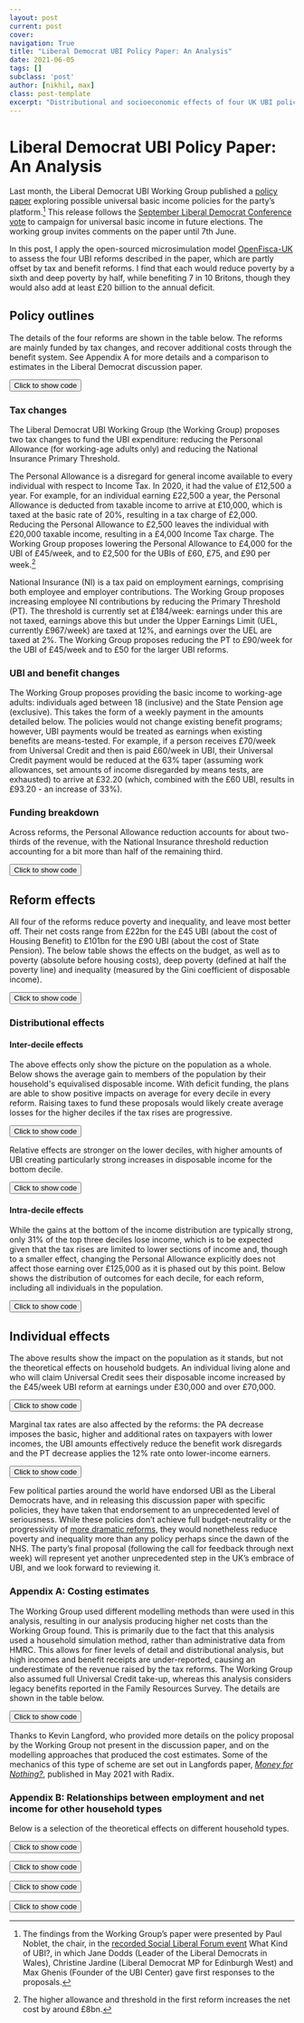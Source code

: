 ```yaml
---
layout: post
current: post
cover: 
navigation: True
title: "Liberal Democrat UBI Policy Paper: An Analysis"
date: 2021-06-05
tags: []
subclass: 'post'
author: [nikhil, max]
class: post-template
excerpt: "Distributional and socioeconomic effects of four UK UBI policies"
---
```


<script src="https://cdn.plot.ly/plotly-latest.min.js"></script>
<script src="https://requirejs.org/docs/release/2.3.5/minified/require.js"></script>
<script src="https://ajax.googleapis.com/ajax/libs/jquery/3.5.1/jquery.min.js"></script>

# Liberal Democrat UBI Policy Paper: An Analysis

Last month, the Liberal Democrat UBI Working Group published a [policy paper](https://d3n8a8pro7vhmx.cloudfront.net/libdems/pages/1811/attachments/original/1621669347/145_-_Universal_Basic_Income.docx_%281%29.pdf?1621669347) exploring possible universal basic income policies for the party’s platform.[^1] This release follows the [September Liberal Democrat Conference vote](https://www.libdems.org.uk/a20-ubi) to campaign for universal basic income in future elections. The working group invites comments on the paper until 7th June.

In this post, I apply the open-sourced microsimulation model [OpenFisca-UK](https://github.com/PSLmodels/openfisca-uk) to assess the four UBI reforms described in the paper, which are partly offset by tax and benefit reforms. I find that each would reduce poverty by a sixth and deep poverty by half, while benefiting 7 in 10 Britons, though they would also add at least £20 billion to the annual deficit.

## Policy outlines

The details of the four reforms are shown in the table below. The reforms are mainly funded by tax changes, and recover additional costs through the benefit system. See Appendix A for more details and a comparison to estimates in the Liberal Democrat discussion paper.

[^1]: The findings from the Working Group’s paper were presented by Paul Noblet, the chair, in the [recorded Social Liberal Forum event](https://www.socialliberal.net/what_kind_of_ubi_recording) What Kind of UBI?, in which Jane Dodds (Leader of the Liberal Democrats in Wales), Christine Jardine (Liberal Democrat MP for Edinburgh West) and Max Ghenis (Founder of the UBI Center) gave first responses to the proposals. 

<button onclick="show_code_african_stationery()">Click to show code</button>
<div id="code_block_african_stationery" style="display: none;">
  <pre>
    <code>
import pandas as pd

pd.DataFrame({
    "UBI amount (£/week)": [45, 60, 75, 90],
    "Personal Allowance (£/year)": [4000, 2500, 2500, 2500],
    "NI Primary Threshold (£/week)": [90, 50, 50, 50],
    "Eligible groups": ["Working-age adults"] * 4,
    "UBI in benefit means tests": ["Included"] * 4
}).set_index("UBI amount (£/week)")
    </code>
  </pre>
</div>

<script>
function show_code_african_stationery() {
  var x = document.getElementById("code_block_african_stationery");
  if (x.style.display === "none") {
    x.style.display = "block";
  } else {
    x.style.display = "none";
  }
}
</script>

<div>
  <script>
    $(document).ready(function(){
      $("#graph_african_stationery").load("{{site.baseurl}}assets/markdown_assets/libdem-ubi-analysis/graph_african_stationery.html/graph_african_stationery.html");
    });
  </script>
</div>
<div id = "graph_african_stationery"></div>

### Tax changes

The Liberal Democrat UBI Working Group (the Working Group) proposes two tax changes to fund the UBI expenditure: reducing the Personal Allowance (for working-age adults only) and reducing the National Insurance Primary Threshold.

The Personal Allowance is a disregard for general income available to every individual with respect to Income Tax. In 2020, it had the value of £12,500 a year. For example, for an individual earning £22,500 a year, the Personal Allowance is deducted from taxable income to arrive at £10,000, which is taxed at the basic rate of 20%, resulting in a tax charge of £2,000. Reducing the Personal Allowance to £2,500 leaves the individual with £20,000 taxable income, resulting in a £4,000 Income Tax charge.  The Working Group proposes lowering the Personal Allowance to £4,000 for the UBI of £45/week, and to £2,500 for the UBIs of £60, £75, and £90 per week.[^2]

National Insurance (NI) is a tax paid on employment earnings, comprising both employee and employer contributions. The Working Group proposes increasing employee NI contributions by reducing the Primary Threshold (PT). The threshold is currently set at £184/week: earnings under this are not taxed, earnings above this but under the Upper Earnings Limit (UEL, currently £967/week) are taxed at 12%, and earnings over the UEL are taxed at 2%.  The Working Group proposes reducing the PT to £90/week for the UBI of £45/week and to £50 for the larger UBI reforms.

[^2]: The higher allowance and threshold in the first reform increases the net cost by around £8bn.

### UBI and benefit changes

The Working Group proposes providing the basic income to working-age adults: individuals aged between 18 (inclusive) and the State Pension age (exclusive). This takes the form of a weekly payment in the amounts detailed below. The policies would not change existing benefit programs; however, UBI payments would be treated as earnings when existing benefits are means-tested. For example, if a person receives £70/week from Universal Credit and then is paid £60/week in UBI, their Universal Credit payment would be reduced at the 63% taper (assuming work allowances, set amounts of income disregarded by means tests, are exhausted) to arrive at £32.20 (which, combined with the £60 UBI, results in £93.20 - an increase of 33%).
### Funding breakdown

Across reforms, the Personal Allowance reduction accounts for about two-thirds of the revenue, with the National Insurance threshold reduction accounting for a bit more than half of the remaining third. 

<button onclick="show_code_junior_morgan()">Click to show code</button>
<div id="code_block_junior_morgan" style="display: none;">
  <pre>
    <code>
from ubicenter import format_fig
from openfisca_uk import Microsimulation
from reform import WA_adult_UBI, include_UBI_in_means_tests, set_PA, set_PA_for_WA_adults, set_PT, net_cost
import numpy as np
import pandas as pd
from tqdm import trange, tqdm
import plotly.express as px

baseline = Microsimulation(year=2020)
funding = (set_PA_for_WA_adults(2500), set_PT(50), include_UBI_in_means_tests())
ubi_45 = (WA_adult_UBI(45 * 52), set_PA_for_WA_adults(4000), set_PT(90), include_UBI_in_means_tests())
ubi_60 = (WA_adult_UBI(60 * 52), *funding)
ubi_75 = (WA_adult_UBI(75 * 52), *funding)
ubi_95 = (WA_adult_UBI(95 * 52), *funding)

breakdowns = []
for reform, name in zip((ubi_45, ubi_60, ubi_75, ubi_95), (45, 60, 75, 95)):
    net_costs = []
    component_names = ["UBI", "Lower PA", "Lower PT", "Reduced benefits", "Remaining"]
    for i in range(len(reform) + 1):
        net_costs += [net_cost(baseline, Microsimulation(reform[:i], year=2020))]
    net_costs = np.array(net_costs)

    resulting_costs = pd.Series(net_costs[1:] - net_costs[:-1])
    resulting_costs = pd.Series(list(resulting_costs) + [net_costs[-1]])
    breakdown = pd.DataFrame(dict(
        UBI=f"£{name}/week",
        component=component_names * 2,
        amount=[0] + list(resulting_costs.cumsum()[1:-1]) + [0] + list(np.abs(resulting_costs)),
        Type=["Unaffected"] * 5 + ["Spending"] + ["Revenue"] * 3 + ["Spending"]
    ))
    breakdowns += [breakdown]

format_fig(
    px.bar(
        pd.concat(breakdowns), 
        x="component", 
        y="amount", 
        color="Type", 
        animation_frame="UBI", 
        barmode="stack", 
        color_discrete_sequence=["white", "#1976D2", "#BDBDBD"]
    ).update_layout(
        title="Funding breakdown by reform",
        xaxis_title="Component",
        yaxis_title="Amount",
        yaxis_tickprefix="£",
        yaxis_range=[0, 210e+9]
    )
)
    </code>
  </pre>
</div>

<script>
function show_code_junior_morgan() {
  var x = document.getElementById("code_block_junior_morgan");
  if (x.style.display === "none") {
    x.style.display = "block";
  } else {
    x.style.display = "none";
  }
}
</script>

<div>
  <script>
    $(document).ready(function(){
      $("#graph_junior_morgan").load("{{site.baseurl}}assets/markdown_assets/libdem-ubi-analysis/graph_junior_morgan.html/graph_junior_morgan.html");
    });
  </script>
</div>
<div id = "graph_junior_morgan"></div>

## Reform effects

All four of the reforms reduce poverty and inequality, and leave most better off. Their net costs range from £22bn  for the £45 UBI (about the cost of Housing Benefit) to £101bn for the £90 UBI (about the cost of State Pension). The below table shows the effects on the budget, as well as to poverty (absolute before housing costs), deep poverty (defined at half the poverty line) and inequality (measured by the Gini coefficient of disposable income).

<button onclick="show_code_driving_housing()">Click to show code</button>
<div id="code_block_driving_housing" style="display: none;">
  <pre>
    <code>
from openfisca_uk.api import *

def get_results(reform: Reform):
    sim = Microsimulation(reform, year=2020)
    cost = net_cost(baseline, sim)
    ubi_cost = sim.calc("UBI").sum()
    reform_tax_revenue = sim.calc("tax").sum() - baseline.calc("tax").sum()
    benefit_revenue = ubi_cost - reform_tax_revenue - cost
    baseline_poverty = baseline.calc("in_poverty_bhc", map_to="person").mean()
    baseline_deep_poverty = baseline.calc("in_deep_poverty_bhc", map_to="person").mean()
    poverty_change = (sim.calc("in_poverty_bhc", map_to="person").mean() - baseline_poverty) / baseline_poverty
    deep_poverty_change = (sim.calc("in_deep_poverty_bhc", map_to="person").mean() - baseline_deep_poverty) / baseline_deep_poverty
    baseline_gini = baseline.calc("household_net_income", map_to="person").gini()
    inequality_change = (sim.calc("household_net_income", map_to="person").gini() - baseline_gini) / baseline_gini
    baseline_income = baseline.calc("household_net_income", map_to="person")
    gain = sim.calc("household_net_income", map_to="person") - baseline_income
    percent_winners = (gain > 0).mean()
    percent_losers = (gain < 0).mean()
    return sim, cost, poverty_change, deep_poverty_change, inequality_change, percent_winners, percent_losers, ubi_cost, benefit_revenue, reform_tax_revenue

reforms = (ubi_45, ubi_60, ubi_75, ubi_95)
names = ("£45", "£60", "£75", "£95")
results = list(map(get_results, reforms))
sims, costs, poverty_changes, deep_poverty_changes, inequality_changes, percent_winners, percent_losers, ubi_cost, benefit_revenue, reform_tax_revenue = list(zip(*results))
LD_lower = (13, 22, 48, 84)
LD_upper = (18, 28, 56, 93)
pd.DataFrame({
    "UBI (£/week)": names, 
    "Net cost (£bn)": pd.Series(costs).apply(lambda x: round(x / 1e+9, 1)), 
    "Poverty change (%)": pd.Series(poverty_changes).apply(lambda x: round(x * 100, 1)),
    "Deep poverty change (%)": pd.Series(deep_poverty_changes).apply(lambda x: round(x * 100, 1)),
    "Inequality change (%)": pd.Series(inequality_changes).apply(lambda x : round(x * 100, 1)),
    "Winners (%)": pd.Series(percent_winners).apply(lambda x : round(x * 100, 1)),
    "Losers (%)": pd.Series(percent_losers).apply(lambda x : round(x * 100, 1))
}).set_index("UBI (£/week)")
    </code>
  </pre>
</div>

<script>
function show_code_driving_housing() {
  var x = document.getElementById("code_block_driving_housing");
  if (x.style.display === "none") {
    x.style.display = "block";
  } else {
    x.style.display = "none";
  }
}
</script>

<div>
  <script>
    $(document).ready(function(){
      $("#graph_driving_housing").load("{{site.baseurl}}assets/markdown_assets/libdem-ubi-analysis/graph_driving_housing.html/graph_driving_housing.html");
    });
  </script>
</div>
<div id = "graph_driving_housing"></div>

### Distributional effects

#### Inter-decile effects

The above effects only show the picture on the population as a whole. Below shows the average gain to members of the population by their household's equivalised disposable income. With deficit funding, the plans are able to show positive impacts on average for every decile in every reform. Raising taxes to fund these proposals would likely create average losses for the higher deciles if the tax rises are progressive.

<button onclick="show_code_fatal_radiation()">Click to show code</button>
<div id="code_block_fatal_radiation" style="display: none;">
  <pre>
    <code>
import plotly.graph_objects as go
from ubicenter import format_fig

fig = go.Figure()

income = baseline.calc("equiv_household_net_income", map_to="person")

LIGHTER_BLUE = "#ABCEEB"  # Blue 100.
LIGHT_BLUE = "#49A6E2"  # Blue 700.
BLUE = "#1976D2"  # Blue 700.
DARK_BLUE = "#0F4AA1"  # Blue 900.

BLUE_COLORS = [LIGHTER_BLUE, LIGHT_BLUE, BLUE, DARK_BLUE]

for sim, name, color in zip(sims, names, BLUE_COLORS):
    gain = sim.calc("household_net_income", map_to="person") - baseline.calc("household_net_income", map_to="person")
    result = gain.groupby(income.decile_rank()).mean()
    fig.add_trace(go.Bar(x=result.index, y=result.values, name=name, marker_color=color))

format_fig(fig.update_layout(title="Change to net income by decile", xaxis_tickvals=list(range(1, 11)), xaxis_title="Equivalised disposable income decile", yaxis_title="Change to annual net income per year", yaxis_tickprefix="£"))
    </code>
  </pre>
</div>

<script>
function show_code_fatal_radiation() {
  var x = document.getElementById("code_block_fatal_radiation");
  if (x.style.display === "none") {
    x.style.display = "block";
  } else {
    x.style.display = "none";
  }
}
</script>

<div>
  <script>
    $(document).ready(function(){
      $("#graph_fatal_radiation").load("{{site.baseurl}}assets/markdown_assets/libdem-ubi-analysis/graph_fatal_radiation.html/graph_fatal_radiation.html");
    });
  </script>
</div>
<div id = "graph_fatal_radiation"></div>

Relative effects are stronger on the lower deciles, with higher amounts of UBI creating particularly strong increases in disposable income for the bottom decile.

<button onclick="show_code_imperial_coach()">Click to show code</button>
<div id="code_block_imperial_coach" style="display: none;">
  <pre>
    <code>
fig = go.Figure()

income = baseline.calc("equiv_household_net_income", map_to="person")

LIGHTER_BLUE = "#ABCEEB"  # Blue 100.
LIGHT_BLUE = "#49A6E2"  # Blue 700.
BLUE = "#1976D2"  # Blue 700.
DARK_BLUE = "#0F4AA1"  # Blue 900.

BLUE_COLORS = [LIGHTER_BLUE, LIGHT_BLUE, BLUE, DARK_BLUE]

for sim, name, color in zip(sims, names, BLUE_COLORS):
    gain = (sim.calc("household_net_income", map_to="person") - baseline.calc("household_net_income", map_to="person"))
    decile_agg_income_baseline = income[income > 0].groupby(income.decile_rank()).sum()
    rel_gain = gain[income > 0].groupby(income.decile_rank()).sum() / decile_agg_income_baseline
    fig.add_trace(go.Bar(x=rel_gain.index, y=rel_gain.values, name=name, marker_color=color))

format_fig(fig.update_layout(title="Relative change to net income by income decile", xaxis_tickvals=list(range(1, 11)), xaxis_title="Equivalised disposable income decile", yaxis_title="Relative change per year", yaxis_tickformat="%"))
    </code>
  </pre>
</div>

<script>
function show_code_imperial_coach() {
  var x = document.getElementById("code_block_imperial_coach");
  if (x.style.display === "none") {
    x.style.display = "block";
  } else {
    x.style.display = "none";
  }
}
</script>

<div>
  <script>
    $(document).ready(function(){
      $("#graph_imperial_coach").load("{{site.baseurl}}assets/markdown_assets/libdem-ubi-analysis/graph_imperial_coach.html/graph_imperial_coach.html");
    });
  </script>
</div>
<div id = "graph_imperial_coach"></div>

#### Intra-decile effects

While the gains at the bottom of the income distribution are typically strong, only 31% of the top three deciles lose income, which is to be expected given that the tax rises are limited to lower sections of income and, though to a smaller effect, changing the Personal Allowance explicitly does not affect those earning over £125,000 as it is phased out by this point. Below shows the distribution of outcomes for each decile, for each reform, including all individuals in the population.

<button onclick="show_code_destroyed_template()">Click to show code</button>
<div id="code_block_destroyed_template" style="display: none;">
  <pre>
    <code>
import plotly.express as px
from charts import intra_decile_graph_data

intra = intra_decile_graph_data(baseline, *sims)

GREY = "#BDBDBD"

COLORS = (
        "#616161",
        GREY,
        "#F5F5F5",
        "#C5E1A5",
        "#558B2F",
    )[::-1]

format_fig(px.bar(intra, x="fraction", y="decile", orientation="h", color="Outcome", animation_frame="UBI", color_discrete_sequence=COLORS).update_layout(
    yaxis_tickvals=list(range(1, 11)), 
    xaxis_tickformat="%", 
    yaxis_title="Income decile",
    xaxis_title="Outcome distributions",
    title="Intra-decile outcomes"
))
    </code>
  </pre>
</div>

<script>
function show_code_destroyed_template() {
  var x = document.getElementById("code_block_destroyed_template");
  if (x.style.display === "none") {
    x.style.display = "block";
  } else {
    x.style.display = "none";
  }
}
</script>

<div>
  <script>
    $(document).ready(function(){
      $("#graph_destroyed_template").load("{{site.baseurl}}assets/markdown_assets/libdem-ubi-analysis/graph_destroyed_template.html/graph_destroyed_template.html");
    });
  </script>
</div>
<div id = "graph_destroyed_template"></div>

## Individual effects

The above results show the impact on the population as it stands, but not the theoretical effects on household budgets. An individual living alone and who will claim Universal Credit sees their disposable income increased by the £45/week UBI reform at earnings under £30,000 and over £70,000.

<button onclick="show_code_included_hayes()">Click to show code</button>
<div id="code_block_included_hayes" style="display: none;">
  <pre>
    <code>
from openfisca_uk import IndividualSim
from ubicenter import format_fig

individual_colors = [
    GREY,
    BLUE
]

def plot_budget(household_config, title):
    baseline_policy = IndividualSim()
    household_config(baseline_policy)
    baseline_policy.vary("employment_income")
    employment_income = baseline_policy.calc("employment_income")[0]
    budget_dfs = []
    for reform, name in zip((ubi_45, ubi_60, ubi_75, ubi_95), (45, 60, 75, 95)):
        ubi_policy = IndividualSim(reform)
        household_config(ubi_policy)
        ubi_policy.vary("employment_income")
        df = pd.DataFrame({
            "Net income (Baseline)": baseline_policy.calc("household_net_income")[0],
            "Net income (Reform)": ubi_policy.calc("household_net_income")[0],
            "Tax (Baseline)": baseline_policy.calc("tax")[0],
            "Tax (Reform)": ubi_policy.calc("tax")[0],
            "Benefits (Baseline)": baseline_policy.calc("benefits")[0],
            "Benefits (Reform)": ubi_policy.calc("benefits")[0],
            "UBI (Reform)": ubi_policy.calc("UBI")[0],
            "Employment income": employment_income,
            "MTR (Baseline)": 1 - baseline_policy.calc_deriv("household_net_income", var_target="household", wrt_target="adult"),
            "MTR (Reform)": 1 - ubi_policy.calc_deriv("household_net_income", var_target="household", wrt_target="adult"),
            "Tax MTR (Baseline)": baseline_policy.calc_deriv("tax", var_target="adult", wrt_target="adult"),
            "Tax MTR (Reform)": ubi_policy.calc_deriv("tax", var_target="adult", wrt_target="adult"),
            "Income Tax MTR (Baseline)": baseline_policy.calc_deriv("income_tax", var_target="adult", wrt_target="adult"),
            "Income Tax MTR (Reform)": ubi_policy.calc_deriv("income_tax", var_target="adult", wrt_target="adult"),
            "NI MTR (Baseline)": baseline_policy.calc_deriv("national_insurance", var_target="adult", wrt_target="adult"),
            "NI MTR (Reform)": ubi_policy.calc_deriv("national_insurance", var_target="adult", wrt_target="adult"),
            "Benefit MTR (Baseline)": - baseline_policy.calc_deriv("benefits", var_target="adult", wrt_target="adult"),
            "Benefit MTR (Reform)": - ubi_policy.calc_deriv("benefits", var_target="adult", wrt_target="adult"),
        })
        df["UBI"] = f"£{name}/week"
        budget_dfs += [df]
    
    fig = px.line(
        pd.concat(budget_dfs), 
        x="Employment income", 
        y=["Net income (Baseline)", "Net income (Reform)", "Tax (Baseline)", "Tax (Reform)", "Benefits (Baseline)", "Benefits (Reform)", "UBI (Reform)"], 
        animation_frame="UBI",
        color_discrete_sequence=individual_colors
    ).update_layout(
        title=title,
        yaxis_tickprefix="£",
        xaxis_tickprefix="£",
        yaxis_title="Yearly amount",
        xaxis_title="Employment income",
        legend_title_text=""
    )
    hidden = [False] * 2 + [True] * 5
    for i in range(7):
        if hidden[i]:
            fig.data[i].visible = "legendonly"

    return format_fig(fig), pd.concat(budget_dfs)

def single_person_UC(sim):
    sim.add_person(age=26, is_benunit_head=True, name="adult"),
    sim.add_benunit(adults=["adult"], claims_UC=True),
    sim.add_household(adults=["adult"])

fig, budget_df = plot_budget(single_person_UC, "Effect of UBI reforms on the relationship between employment income and net income")
fig
    </code>
  </pre>
</div>

<script>
function show_code_included_hayes() {
  var x = document.getElementById("code_block_included_hayes");
  if (x.style.display === "none") {
    x.style.display = "block";
  } else {
    x.style.display = "none";
  }
}
</script>

<div>
  <script>
    $(document).ready(function(){
      $("#graph_included_hayes").load("{{site.baseurl}}assets/markdown_assets/libdem-ubi-analysis/graph_included_hayes.html/graph_included_hayes.html");
    });
  </script>
</div>
<div id = "graph_included_hayes"></div>

Marginal tax rates are also affected by the reforms: the PA decrease imposes the basic, higher and additional rates on taxpayers with lower incomes, the UBI amounts effectively reduce the benefit work disregards and the PT decrease applies the 12% rate onto lower-income earners.

<button onclick="show_code_incomplete_scottish()">Click to show code</button>
<div id="code_block_incomplete_scottish" style="display: none;">
  <pre>
    <code>
mtr_graph = px.line(
        budget_df[::5], 
        x="Employment income", 
        y=["MTR (Baseline)", "MTR (Reform)", "Tax MTR (Baseline)", "Tax MTR (Reform)", "Income Tax MTR (Baseline)", "Income Tax MTR (Reform)", "NI MTR (Baseline)", "NI MTR (Reform)", "Benefit MTR (Baseline)", "Benefit MTR (Reform)"], 
        animation_frame="UBI",
        color_discrete_sequence=individual_colors
    ).update_layout(
        title="Effect of UBI reforms on marginal tax rates",
        yaxis_tickformat="%",
        xaxis_tickprefix="£",
        yaxis_title="Yearly amount",
        xaxis_title="Employment income", 
        legend_title_text=""
    )
hidden = [False] * 2 + [True] * 8
for i in range(10):
    if hidden[i]:
        mtr_graph.data[i].visible = "legendonly"

format_fig(mtr_graph)
    </code>
  </pre>
</div>

<script>
function show_code_incomplete_scottish() {
  var x = document.getElementById("code_block_incomplete_scottish");
  if (x.style.display === "none") {
    x.style.display = "block";
  } else {
    x.style.display = "none";
  }
}
</script>

<div>
  <script>
    $(document).ready(function(){
      $("#graph_incomplete_scottish").load("{{site.baseurl}}assets/markdown_assets/libdem-ubi-analysis/graph_incomplete_scottish.html/graph_incomplete_scottish.html");
    });
  </script>
</div>
<div id = "graph_incomplete_scottish"></div>

Few political parties around the world have endorsed UBI as the Liberal Democrats have, and in releasing this discussion paper with specific policies, they have taken that endorsement to an unprecedented level of seriousness. While these policies don’t achieve full budget-neutrality or the progressivity of [more dramatic reforms](https://www.ubicenter.org/uk-blank-slate-ubi), they would nonetheless reduce poverty and inequality more than any policy perhaps since the dawn of the NHS. The party’s final proposal (following the call for feedback through next week) will represent yet another unprecedented step in the UK’s embrace of UBI, and we look forward to reviewing it.


### Appendix A: Costing estimates

The Working Group used different modelling methods than were used in this analysis, resulting in our analysis producing higher net costs than the Working Group found. This is primarily due to the fact that this analysis used a household simulation method, rather than administrative data from HMRC. This allows for finer levels of detail and distributional analysis, but high incomes and benefit receipts are under-reported, causing an underestimate of the revenue raised by the tax reforms. The Working Group also assumed full Universal Credit take-up, whereas this analysis considers legacy benefits reported in the Family Resources Survey. The details are shown in the table below.

<button onclick="show_code_brutal_notebook()">Click to show code</button>
<div id="code_block_brutal_notebook" style="display: none;">
  <pre>
    <code>
LD_lower = (13, 22, 48, 84)
LD_upper = (18, 28, 56, 93)
pd.DataFrame({
    "UBI (£/week)": names, 
    "LD net cost (£bn)": [f"{low}-{high}" for low, high in zip(LD_lower, LD_upper)], 
    "Simulated net cost (£bn)": pd.Series(costs).apply(lambda x: round(x / 1e+9, 1)), 
    "UBI cost": pd.Series(ubi_cost).apply(lambda x: round(x / 1e+9, 1)),
    "Tax revenue": pd.Series(reform_tax_revenue).apply(lambda x: round(x / 1e+9, 1)),
    "Reduced benefits": pd.Series(benefit_revenue).apply(lambda x: round(x / 1e+9, 1)),
    "Difference from central estimate (£bn)": [round((c - (low + high) / 2 * 1e+9) / 1e+9, 1) for c, low, high in zip(costs, LD_lower, LD_upper)],
}).set_index("UBI (£/week)")
    </code>
  </pre>
</div>

<script>
function show_code_brutal_notebook() {
  var x = document.getElementById("code_block_brutal_notebook");
  if (x.style.display === "none") {
    x.style.display = "block";
  } else {
    x.style.display = "none";
  }
}
</script>

<div>
  <script>
    $(document).ready(function(){
      $("#graph_brutal_notebook").load("{{site.baseurl}}assets/markdown_assets/libdem-ubi-analysis/graph_brutal_notebook.html/graph_brutal_notebook.html");
    });
  </script>
</div>
<div id = "graph_brutal_notebook"></div>

Thanks to Kevin Langford, who provided more details on the policy proposal by the Working Group not present in the discussion paper, and on the modelling approaches that produced the cost estimates. Some of the mechanics of this type of scheme are set out in Langfords paper, [<i>Money for Nothing?</i>](https://radixuk.org/papers/money-for-nothing/), published in May 2021 with Radix.

### Appendix B: Relationships between employment and net income for other household types

Below is a selection of the theoretical effects on different household types.

<button onclick="show_code_headed_spokesman()">Click to show code</button>
<div id="code_block_headed_spokesman" style="display: none;">
  <pre>
    <code>
def couple_UC(sim):
    sim.add_person(age=26, is_benunit_head=True, name="adult"),
    sim.add_person(age=27, is_benunit_head=False, name="adult2"),
    sim.add_benunit(adults=["adult", "adult2"], claims_UC=True),
    sim.add_household(adults=["adult", "adult2"])
    
fig, budget_df = plot_budget(couple_UC, "Couple on Universal Credit")
fig
    </code>
  </pre>
</div>

<script>
function show_code_headed_spokesman() {
  var x = document.getElementById("code_block_headed_spokesman");
  if (x.style.display === "none") {
    x.style.display = "block";
  } else {
    x.style.display = "none";
  }
}
</script>

<div>
  <script>
    $(document).ready(function(){
      $("#graph_headed_spokesman").load("{{site.baseurl}}assets/markdown_assets/libdem-ubi-analysis/graph_headed_spokesman.html/graph_headed_spokesman.html");
    });
  </script>
</div>
<div id = "graph_headed_spokesman"></div>


<button onclick="show_code_tired_teens()">Click to show code</button>
<div id="code_block_tired_teens" style="display: none;">
  <pre>
    <code>
mtr_graph = px.line(
        budget_df[::5], 
        x="Employment income", 
        y=["MTR (Baseline)", "MTR (Reform)", "Tax MTR (Baseline)", "Tax MTR (Reform)", "Income Tax MTR (Baseline)", "Income Tax MTR (Reform)", "NI MTR (Baseline)", "NI MTR (Reform)", "Benefit MTR (Baseline)", "Benefit MTR (Reform)"], 
        animation_frame="UBI",
        color_discrete_sequence=individual_colors
    ).update_layout(
        title="Effect of UBI reforms on marginal tax rates (Couple, UC)",
        yaxis_tickformat="%",
        xaxis_tickprefix="£",
        yaxis_title="Yearly amount",
        xaxis_title="Employment income", 
        legend_title_text=""
    )
hidden = [False] * 2 + [True] * 8
for i in range(10):
    if hidden[i]:
        mtr_graph.data[i].visible = "legendonly"

format_fig(mtr_graph)
    </code>
  </pre>
</div>

<script>
function show_code_tired_teens() {
  var x = document.getElementById("code_block_tired_teens");
  if (x.style.display === "none") {
    x.style.display = "block";
  } else {
    x.style.display = "none";
  }
}
</script>

<div>
  <script>
    $(document).ready(function(){
      $("#graph_tired_teens").load("{{site.baseurl}}assets/markdown_assets/libdem-ubi-analysis/graph_tired_teens.html/graph_tired_teens.html");
    });
  </script>
</div>
<div id = "graph_tired_teens"></div>


<button onclick="show_code_diverse_salvation()">Click to show code</button>
<div id="code_block_diverse_salvation" style="display: none;">
  <pre>
    <code>
def couple_children_UC(sim):
    sim.add_person(age=26, is_benunit_head=True, name="adult"),
    sim.add_person(age=27, name="adult2"),
    sim.add_person(age=3, name="child"),
    sim.add_person(age=4, name="child2"),
    sim.add_benunit(adults=["adult", "adult2"], children=["child", "child2"], claims_UC=True, claims_child_benefit=True)
    sim.add_household(adults=["adult", "adult2"], children=["child", "child2"])
    
fig, budget_df = plot_budget(couple_children_UC, "Couple with two children on Universal Credit")
fig
    </code>
  </pre>
</div>

<script>
function show_code_diverse_salvation() {
  var x = document.getElementById("code_block_diverse_salvation");
  if (x.style.display === "none") {
    x.style.display = "block";
  } else {
    x.style.display = "none";
  }
}
</script>

<div>
  <script>
    $(document).ready(function(){
      $("#graph_diverse_salvation").load("{{site.baseurl}}assets/markdown_assets/libdem-ubi-analysis/graph_diverse_salvation.html/graph_diverse_salvation.html");
    });
  </script>
</div>
<div id = "graph_diverse_salvation"></div>


<button onclick="show_code_entitled_victor()">Click to show code</button>
<div id="code_block_entitled_victor" style="display: none;">
  <pre>
    <code>
mtr_graph = px.line(
        budget_df[::5], 
        x="Employment income", 
        y=["MTR (Baseline)", "MTR (Reform)", "Tax MTR (Baseline)", "Tax MTR (Reform)", "Income Tax MTR (Baseline)", "Income Tax MTR (Reform)", "NI MTR (Baseline)", "NI MTR (Reform)", "Benefit MTR (Baseline)", "Benefit MTR (Reform)"], 
        animation_frame="UBI",
        color_discrete_sequence=individual_colors
    ).update_layout(
        title="Effect of UBI reforms on marginal tax rates (Couple, two children, UC)",
        yaxis_tickformat="%",
        xaxis_tickprefix="£",
        yaxis_title="Yearly amount",
        xaxis_title="Employment income", 
        legend_title_text=""
    )
hidden = [False] * 2 + [True] * 8
for i in range(10):
    if hidden[i]:
        mtr_graph.data[i].visible = "legendonly"

format_fig(mtr_graph)
    </code>
  </pre>
</div>

<script>
function show_code_entitled_victor() {
  var x = document.getElementById("code_block_entitled_victor");
  if (x.style.display === "none") {
    x.style.display = "block";
  } else {
    x.style.display = "none";
  }
}
</script>

<div>
  <script>
    $(document).ready(function(){
      $("#graph_entitled_victor").load("{{site.baseurl}}assets/markdown_assets/libdem-ubi-analysis/graph_entitled_victor.html/graph_entitled_victor.html");
    });
  </script>
</div>
<div id = "graph_entitled_victor"></div>
